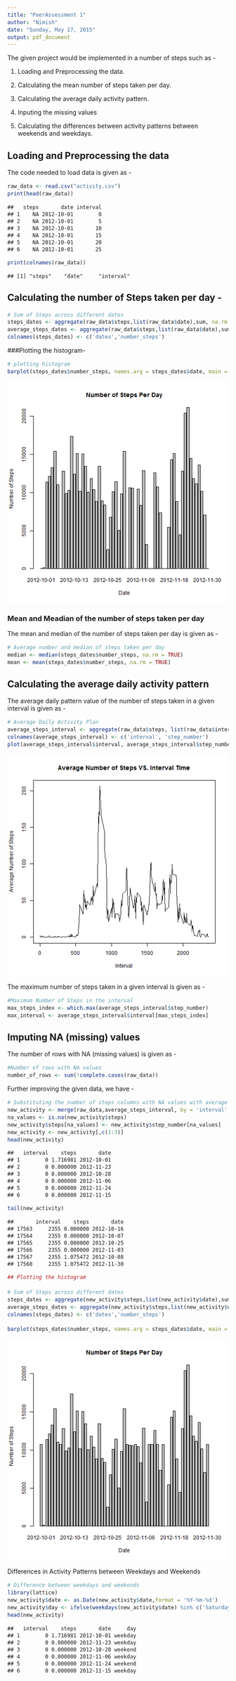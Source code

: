 ```yaml
---
title: "PeerAssessment 1"
author: "Nimish"
date: "Sunday, May 17, 2015"
output: pdf_document
---
```

The given project would be implemented in a number of steps such as -

1. Loading and Preprocessing the data.

2. Calculating the mean number of steps taken per day.

3. Calculating the average daily activity pattern.

4. Inputing the missing values

5. Calculating the differences between activity patterns between weekends and weekdays.

 Loading and Preprocessing the data
--------------------------------------

The code needed to load data is given as -


```r
raw_data <- read.csv("activity.csv")
print(head(raw_data))
```

```
##   steps       date interval
## 1    NA 2012-10-01        0
## 2    NA 2012-10-01        5
## 3    NA 2012-10-01       10
## 4    NA 2012-10-01       15
## 5    NA 2012-10-01       20
## 6    NA 2012-10-01       25
```

```r
print(colnames(raw_data))
```

```
## [1] "steps"    "date"     "interval"
```

Calculating the number of Steps taken per day -
----------------------------------------------------


```r
# Sum of Steps across different dates
steps_dates <- aggregate(raw_data$steps,list(raw_data$date),sum, na.rm = TRUE)
average_steps_dates <- aggregate(raw_data$steps,list(raw_data$date),sum, na.rm = TRUE)
colnames(steps_dates) <- c('dates','number_steps')
```

###Plotting the histogram-


```r
# plotting histogram
barplot(steps_dates$number_steps, names.arg = steps_dates$date, main = 'Number of Steps Per Day', xlab = 'Date', ylab = 'Number of Steps')
```

![plot of chunk unnamed-chunk-3](figure/unnamed-chunk-3-1.png) 

### Mean and Meadian of the number of steps taken per day
The mean and median of the number of steps taken per day is given as -


```r
# Average number and median of steps taken per day
median <- median(steps_dates$number_steps, na.rm = TRUE)
mean <- mean(steps_dates$number_steps, na.rm = TRUE)
```

Calculating the average daily activity pattern
---------------------------------------------------

The average daily pattern value of the number of steps taken in a given interval is given as -


```r
# Average Daily Activity Plan
average_steps_interval <- aggregate(raw_data$steps, list(raw_data$interval), mean, na.rm = TRUE)
colnames(average_steps_interval) <- c('interval', 'step_number')
plot(average_steps_interval$interval, average_steps_interval$step_number ,type = 'l', xlab = 'Interval',ylab = 'Average Number of Steps', main = 'Average Number of Steps VS. Interval Time') 
```

![plot of chunk unnamed-chunk-5](figure/unnamed-chunk-5-1.png) 

The maximum number of steps taken in a given interval is given as -


```r
#Maximum Number of Steps in the interval
max_steps_index <- which.max(average_steps_interval$step_number)
max_interval <- average_steps_interval$interval[max_steps_index]
```

Imputing NA (missing) values
-----------------------------------

The number of rows with NA (missing values) is given as - 


```r
#Number of rows with NA values
number_of_rows <- sum(!complete.cases(raw_data))
```

Further improving the given data, we have -

```r
# Substituting the number of steps columns with NA values with average number of steps for the given interval
new_activity <- merge(raw_data,average_steps_interval, by = 'interval' ) 
na_values <- is.na(new_activity$steps)
new_activity$steps[na_values] <- new_activity$step_number[na_values]
new_activity <- new_activity[,c(1:3)]
head(new_activity)
```

```
##   interval    steps       date
## 1        0 1.716981 2012-10-01
## 2        0 0.000000 2012-11-23
## 3        0 0.000000 2012-10-28
## 4        0 0.000000 2012-11-06
## 5        0 0.000000 2012-11-24
## 6        0 0.000000 2012-11-15
```

```r
tail(new_activity)
```

```
##       interval    steps       date
## 17563     2355 0.000000 2012-10-16
## 17564     2355 0.000000 2012-10-07
## 17565     2355 0.000000 2012-10-25
## 17566     2355 0.000000 2012-11-03
## 17567     2355 1.075472 2012-10-08
## 17568     2355 1.075472 2012-11-30
```


```r
## Plotting the histogram

# Sum of Steps across different dates
steps_dates <- aggregate(new_activity$steps,list(new_activity$date),sum, na.rm = TRUE)
average_steps_dates <- aggregate(new_activity$steps,list(new_activity$date),sum, na.rm = TRUE)
colnames(steps_dates) <- c('dates','number_steps')

barplot(steps_dates$number_steps, names.arg = steps_dates$date, main = 'Number of Steps Per Day', xlab = 'Date', ylab = 'Number of Steps')
```

![plot of chunk unnamed-chunk-9](figure/unnamed-chunk-9-1.png) 

Differences in Activity Patterns between Weekdays and Weekends


```r
# Difference between weekdays and weekends 
library(lattice)
new_activity$date <- as.Date(new_activity$date,format = '%Y-%m-%d')
new_activity$day <- ifelse(weekdays(new_activity$date) %in% c('Saturday','Sunday'), 'weekend', 'weekday')
head(new_activity)
```

```
##   interval    steps       date     day
## 1        0 1.716981 2012-10-01 weekday
## 2        0 0.000000 2012-11-23 weekday
## 3        0 0.000000 2012-10-28 weekend
## 4        0 0.000000 2012-11-06 weekday
## 5        0 0.000000 2012-11-24 weekend
## 6        0 0.000000 2012-11-15 weekday
```


